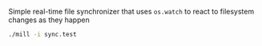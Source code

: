 Simple real-time file synchronizer that uses `os.watch` to react to filesystem
changes as they happen

```bash
./mill -i sync.test
```